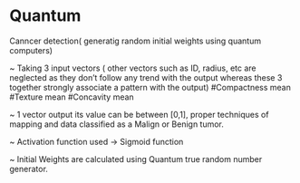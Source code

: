 # Quantum
Canncer detection( generatig random initial weights using quantum computers)

~ Taking 3 input vectors ( other vectors such as ID, radius, etc are neglected as they don’t follow any trend with the output whereas these 3 together strongly associate a pattern with the output)
	#Compactness mean
	#Texture mean
	#Concavity mean

~ 1 vector output its value can be between [0,1], proper techniques of mapping and data classified as a Malign or Benign tumor.

~ Activation function used -> Sigmoid function

~ Initial Weights are calculated using Quantum true random number generator.
